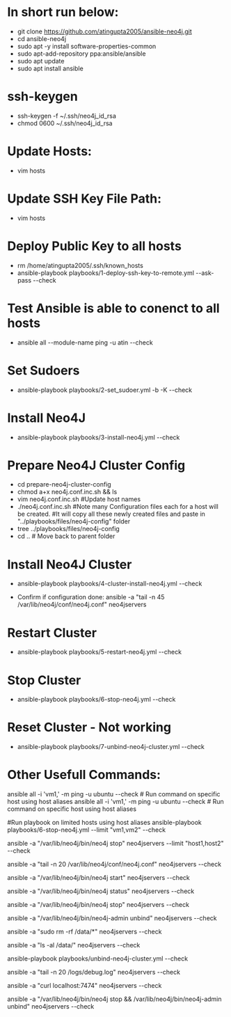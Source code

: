 # In short run below:
 - git clone https://github.com/atingupta2005/ansible-neo4j.git
 - cd ansible-neo4j
 - sudo apt -y install software-properties-common
 - sudo apt-add-repository ppa:ansible/ansible
 - sudo apt update
 - sudo apt install ansible

# ssh-keygen
 - ssh-keygen -f ~/.ssh/neo4j_id_rsa
 - chmod 0600 ~/.ssh/neo4j_id_rsa

# Update Hosts:
 - vim hosts

# Update SSH Key File Path:
 - vim hosts

# Deploy Public Key to all hosts
 - rm /home/atingupta2005/.ssh/known_hosts
 - ansible-playbook playbooks/1-deploy-ssh-key-to-remote.yml --ask-pass --check

# Test Ansible is able to conenct to all hosts
 - ansible all  --module-name ping -u atin --check

# Set Sudoers
 - ansible-playbook playbooks/2-set_sudoer.yml -b -K --check

# Install Neo4J
 - ansible-playbook  playbooks/3-install-neo4j.yml --check

# Prepare Neo4J Cluster Config
 - cd prepare-neo4j-cluster-config
 - chmod a+x neo4j.conf.inc.sh && ls
 - vim neo4j.conf.inc.sh
	#Update host names
 - ./neo4j.conf.inc.sh
 #Note many Configuration files each for a host will be created.
 #It will copy all these newly created files and paste in "../playbooks/files/neo4j-config" folder
  - tree ../playbooks/files/neo4j-config
  - cd ..		# Move back to parent folder
# Install Neo4J Cluster
 - ansible-playbook  playbooks/4-cluster-install-neo4j.yml --check
 
 - Confirm if configuration done:
   ansible  -a "tail -n 45 /var/lib/neo4j/conf/neo4j.conf" neo4jservers

# Restart Cluster
 - ansible-playbook  playbooks/5-restart-neo4j.yml --check

# Stop Cluster
 - ansible-playbook  playbooks/6-stop-neo4j.yml --check

# Reset Cluster - Not working
 - ansible-playbook  playbooks/7-unbind-neo4j-cluster.yml --check
 
 
# Other Usefull Commands:
ansible all -i 'vm1,' -m ping -u ubuntu   --check   # Run command on specific host using host aliases
ansible all -i 'vm1,' -m ping -u ubuntu    --check  # Run command on specific host using host aliases

#Run playbook on limited hosts using host aliases
ansible-playbook  playbooks/6-stop-neo4j.yml --limit "vm1,vm2"   --check

ansible  -a "/var/lib/neo4j/bin/neo4j stop" neo4jservers --limit "host1,host2"  --check

ansible  -a "tail -n 20 /var/lib/neo4j/conf/neo4j.conf" neo4jservers  --check

ansible  -a "/var/lib/neo4j/bin/neo4j start" neo4jservers  --check

ansible  -a "/var/lib/neo4j/bin/neo4j status" neo4jservers  --check

ansible  -a "/var/lib/neo4j/bin/neo4j stop" neo4jservers  --check

ansible  -a "/var/lib/neo4j/bin/neo4j-admin unbind" neo4jservers  --check

ansible  -a "sudo rm -rf /data/*" neo4jservers  --check

ansible  -a "ls -al /data/" neo4jservers  --check

ansible-playbook  playbooks/unbind-neo4j-cluster.yml  --check

ansible  -a "tail -n 20 /logs/debug.log" neo4jservers  --check

ansible  -a "curl localhost:7474" neo4jservers  --check

ansible  -a "/var/lib/neo4j/bin/neo4j stop && /var/lib/neo4j/bin/neo4j-admin unbind" neo4jservers  --check